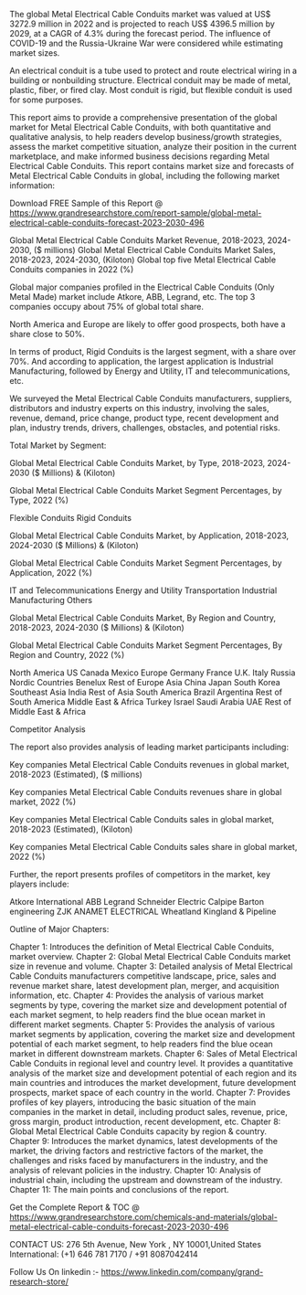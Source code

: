 
The global Metal Electrical Cable Conduits market was valued at US$ 3272.9 million in 2022 and is projected to reach US$ 4396.5 million by 2029, at a CAGR of 4.3% during the forecast period. The influence of COVID-19 and the Russia-Ukraine War were considered while estimating market sizes.

An electrical conduit is a tube used to protect and route electrical wiring in a building or nonbuilding structure. Electrical conduit may be made of metal, plastic, fiber, or fired clay. Most conduit is rigid, but flexible conduit is used for some purposes.

This report aims to provide a comprehensive presentation of the global market for Metal Electrical Cable Conduits, with both quantitative and qualitative analysis, to help readers develop business/growth strategies, assess the market competitive situation, analyze their position in the current marketplace, and make informed business decisions regarding Metal Electrical Cable Conduits. This report contains market size and forecasts of Metal Electrical Cable Conduits in global, including the following market information:

Download FREE Sample of this Report @ https://www.grandresearchstore.com/report-sample/global-metal-electrical-cable-conduits-forecast-2023-2030-496

Global Metal Electrical Cable Conduits Market Revenue, 2018-2023, 2024-2030, ($ millions)
Global Metal Electrical Cable Conduits Market Sales, 2018-2023, 2024-2030, (Kiloton)
Global top five Metal Electrical Cable Conduits companies in 2022 (%)

Global major companies profiled in the Electrical Cable Conduits (Only Metal Made) market include Atkore, ABB, Legrand, etc. The top 3 companies occupy about 75% of global total share.

North America and Europe are likely to offer good prospects, both have a share close to 50%.

In terms of product, Rigid Conduits is the largest segment, with a share over 70%. And according to application, the largest application is Industrial Manufacturing, followed by Energy and Utility, IT and telecommunications, etc.

We surveyed the Metal Electrical Cable Conduits manufacturers, suppliers, distributors and industry experts on this industry, involving the sales, revenue, demand, price change, product type, recent development and plan, industry trends, drivers, challenges, obstacles, and potential risks.

Total Market by Segment:

Global Metal Electrical Cable Conduits Market, by Type, 2018-2023, 2024-2030 ($ Millions) & (Kiloton)

Global Metal Electrical Cable Conduits Market Segment Percentages, by Type, 2022 (%)

Flexible Conduits
Rigid Conduits

Global Metal Electrical Cable Conduits Market, by Application, 2018-2023, 2024-2030 ($ Millions) & (Kiloton)

Global Metal Electrical Cable Conduits Market Segment Percentages, by Application, 2022 (%)

IT and Telecommunications
Energy and Utility
Transportation
Industrial Manufacturing
Others

Global Metal Electrical Cable Conduits Market, By Region and Country, 2018-2023, 2024-2030 ($ Millions) & (Kiloton)

Global Metal Electrical Cable Conduits Market Segment Percentages, By Region and Country, 2022 (%)

North America
US
Canada
Mexico
Europe
Germany
France
U.K.
Italy
Russia
Nordic Countries
Benelux
Rest of Europe
Asia
China
Japan
South Korea
Southeast Asia
India
Rest of Asia
South America
Brazil
Argentina
Rest of South America
Middle East & Africa
Turkey
Israel
Saudi Arabia
UAE
Rest of Middle East & Africa

Competitor Analysis

The report also provides analysis of leading market participants including:

Key companies Metal Electrical Cable Conduits revenues in global market, 2018-2023 (Estimated), ($ millions)

Key companies Metal Electrical Cable Conduits revenues share in global market, 2022 (%)

Key companies Metal Electrical Cable Conduits sales in global market, 2018-2023 (Estimated), (Kiloton)

Key companies Metal Electrical Cable Conduits sales share in global market, 2022 (%)

Further, the report presents profiles of competitors in the market, key players include:

Atkore International
ABB
Legrand
Schneider Electric
Calpipe
Barton engineering
ZJK
ANAMET ELECTRICAL
Wheatland
Kingland & Pipeline

Outline of Major Chapters:

Chapter 1: Introduces the definition of Metal Electrical Cable Conduits, market overview.
Chapter 2: Global Metal Electrical Cable Conduits market size in revenue and volume.
Chapter 3: Detailed analysis of Metal Electrical Cable Conduits manufacturers competitive landscape, price, sales and revenue market share, latest development plan, merger, and acquisition information, etc.
Chapter 4: Provides the analysis of various market segments by type, covering the market size and development potential of each market segment, to help readers find the blue ocean market in different market segments.
Chapter 5: Provides the analysis of various market segments by application, covering the market size and development potential of each market segment, to help readers find the blue ocean market in different downstream markets.
Chapter 6: Sales of Metal Electrical Cable Conduits in regional level and country level. It provides a quantitative analysis of the market size and development potential of each region and its main countries and introduces the market development, future development prospects, market space of each country in the world.
Chapter 7: Provides profiles of key players, introducing the basic situation of the main companies in the market in detail, including product sales, revenue, price, gross margin, product introduction, recent development, etc.
Chapter 8: Global Metal Electrical Cable Conduits capacity by region & country.
Chapter 9: Introduces the market dynamics, latest developments of the market, the driving factors and restrictive factors of the market, the challenges and risks faced by manufacturers in the industry, and the analysis of relevant policies in the industry.
Chapter 10: Analysis of industrial chain, including the upstream and downstream of the industry.
Chapter 11: The main points and conclusions of the report.

Get the Complete Report & TOC @ https://www.grandresearchstore.com/chemicals-and-materials/global-metal-electrical-cable-conduits-forecast-2023-2030-496

CONTACT US:
276 5th Avenue, New York , NY 10001,United States
International: (+1) 646 781 7170 / +91 8087042414

Follow Us On linkedin :- https://www.linkedin.com/company/grand-research-store/
